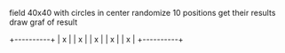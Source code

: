 field 40x40 with circles in center
randomize 10 positions
get their results
draw graf of result

+----------+
|    x     |
|        x |
|     x    |
|  x       |
|     x    |
+----------+